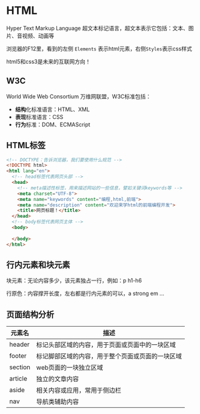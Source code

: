 # HTML

Hyper Text Markup Language 超文本标记语言，超文本表示它包括：文本、图片、音视频、动画等

浏览器的F12里，看到的左侧 `Elements` 表示html元素，右侧`Styles`表示css样式

html5和css3是未来的互联网方向！





## W3C

World Wide Web Consortium 万维网联盟，W3C标准包括：

- **结构**化标准语言：HTML、XML
- **表现**标准语言：CSS
- **行为**标准：DOM、ECMAScript



## HTML标签

```html
<!-- DOCTYPE：告诉浏览器，我们要使用什么规范 -->
<!DOCTYPE html>
<html lang="en">
  <!-- head标签代表网页头部 -->
  <head>
    <!-- meta描述性标签，用来描述网站的一些信息，譬如关键词keywords等 -->
    <meta charset="UTF-8">
    <meta name="keywords" content="编程,html,前端">
    <meta name="description" content="欢迎来学html的前端编程开发">
    <title>网页标题！</title>
  </head>
  <!-- body标签代表网页主体 -->
  <body>
    
  </body>
</html>
```



## 行内元素和块元素

块元素：无论内容多少，该元素独占一行，例如：p h1-h6

行原色：内容撑开长度，左右都是行内元素的可以，a strong em ...



## 页面结构分析

| 元素名  | 描述                                             |
| ------- | ------------------------------------------------ |
| header  | 标记头部区域的内容，用于页面或页面中的一块区域   |
| footer  | 标记脚部区域的内容，用于整个页面或页面的一块区域 |
| section | web页面的一块独立区域                            |
| article | 独立的文章内容                                   |
| aside   | 相关内容或应用，常用于侧边栏                     |
| nav     | 导航类辅助内容                                   |

